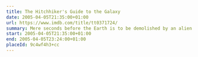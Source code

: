 ```yaml
---
title: The Hitchhiker's Guide to the Galaxy
date: 2005-04-05T21:35:00+01:00
url: https://www.imdb.com/title/tt0371724/
summary: Mere seconds before the Earth is to be demolished by an alien construction crew, journeyman Arthur Dent is swept off the planet by his friend Ford Prefect, a researcher penning a new edition of “The Hitchhiker's Guide to the Galaxy.”
start: 2005-04-05T21:35:00+01:00
end: 2005-04-05T23:24:00+01:00
placeId: 9c4wf4h3+cc
---
```

